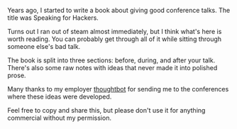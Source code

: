 Years ago, I started to write a book about giving good conference talks. The
title was Speaking for Hackers. 

Turns out I ran out of steam almost immediately, but I think what's here is
worth reading. You can probably get through all of it while sitting through
someone else's bad talk.

The book is split into three sections: before, during, and after your talk.
There's also some raw notes with ideas that never made it into polished prose.

Many thanks to my employer [thoughtbot](https://thoughtbot.com) for sending me
to the conferences where these ideas were developed.

Feel free to copy and share this, but please don't use it for anything
commercial without my permission.
